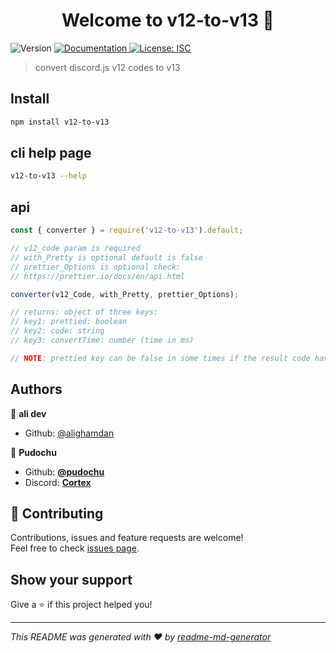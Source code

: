 <h1 align="center">Welcome to v12-to-v13 👋</h1>
<p>
  <img alt="Version" src="https://img.shields.io/badge/version-1.0.0-blue.svg?cacheSeconds=2592000" />
  <a href="https://github.com/alighamdan/v12-to-v13" target="_blank">
    <img alt="Documentation" src="https://img.shields.io/badge/documentation-yes-brightgreen.svg" />
  </a>
  <a href="#" target="_blank">
    <img alt="License: ISC" src="https://img.shields.io/badge/License-ISC-yellow.svg" />
  </a>
</p>

> convert discord.js v12 codes to v13

## Install

```sh
npm install v12-to-v13
```

## cli help page

```sh
v12-to-v13 --help
```

## api

```js
const { converter } = require('v12-to-v13').default;

// v12_code param is required
// with_Pretty is optional default is false
// prettier_Options is optional check:
// https://prettier.io/docs/en/api.html

converter(v12_Code, with_Pretty, prettier_Options);

// returns: object of three keys:
// key1: prettied: boolean
// key2: code: string
// key3: convertTime: number (time in ms)

// NOTE: prettied key can be false in some times if the result code have an error
```

## Authors

👤 **ali dev**

* Github: [@alighamdan](https://github.com/alighamdan)

👤 **Pudochu**
* Github: **[@pudochu](https://github.com/pudochu)**
* Discord: **[Cortex](https://discord.gg/cortex)**

## 🤝 Contributing

Contributions, issues and feature requests are welcome!<br />Feel free to check [issues page](https://github.com/alighamdan/v12-to-v13/issues). 

## Show your support

Give a ⭐️ if this project helped you!

***
_This README was generated with ❤️ by [readme-md-generator](https://github.com/kefranabg/readme-md-generator)_